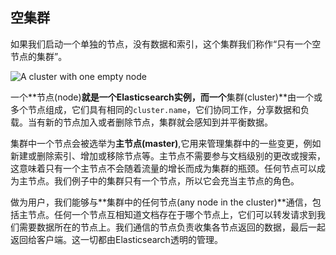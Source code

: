 ## 空集群

如果我们启动一个单独的节点，没有数据和索引，这个集群我们称作“只有一个空节点的集群”。

![A cluster with one empty node](https://raw.githubusercontent.com/looly/elasticsearch-definitive-guide-cn/master/images/elas_0201.png)

一个**节点(node)**就是一个Elasticsearch实例，而一个**集群(cluster)**由一个或多个节点组成，它们具有相同的`cluster.name`，它们协同工作，分享数据和负载。当有新的节点加入或者删除节点，集群就会感知到并平衡数据。

集群中一个节点会被选举为**主节点(master)**,它用来管理集群中的一些变更，例如新建或删除索引、增加或移除节点等。主节点不需要参与文档级别的更改或搜索，这意味着只有一个主节点不会随着流量的增长而成为集群的瓶颈。任何节点可以成为主节点。我们例子中的集群只有一个节点，所以它会充当主节点的角色。

做为用户，我们能够与**集群中的任何节点(any node in the cluster)**通信，包括主节点。任何一个节点互相知道文档存在于哪个节点上，它们可以转发请求到我们需要数据所在的节点上。我们通信的节点负责收集各节点返回的数据，最后一起返回给客户端。这一切都由Elasticsearch透明的管理。

